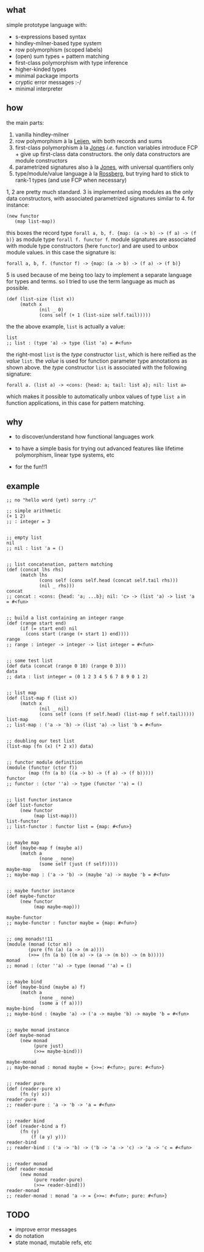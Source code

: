 ## what

simple prototype language with:

- s-expressions based syntax
- hindley-milner-based type system
- row polymorphism (scoped labels)
- (open) sum types + pattern matching
- first-class polymorphism with type inference
- higher-kinded types
- minimal package imports
- cryptic error messages :-/
- minimal interpreter

## how

the main parts:

1. vanilla hindley-milner
2. row polymorphism à la [Leijen](https://www.microsoft.com/en-us/research/publication/extensible-records-with-scoped-labels/), with both records and sums
3. first-class polymorphism à
  la [Jones](http://web.cecs.pdx.edu/~mpj/pubs/fcp.html) *i.e.* function
  variables introduce FCP + give up first-class data constructors. the only data
  constructors are module constructors
4. parametrized signatures also à
  la [Jones](http://web.cecs.pdx.edu/~mpj/pubs/paramsig.html), with
  universal quantifiers only
5. type/module/value language à
  la [Rossberg](https://people.mpi-sws.org/~rossberg/1ml/), but trying hard to
  stick to rank-1 types (and use FCP when necessary)

1, 2 are pretty much standard. 3 is implemented using modules as the only data
constructors, with associated parametrized signatures similar to 4. for
instance:

```elisp
(new functor
   (map list-map))
```

this boxes the record type `forall a, b, f. {map: (a -> b) -> (f a) -> (f b)}`
as module type `forall f. functor f`. module signatures are associated with
module type constructors (here `functor`) and are used to unbox module values.
in this case the signature is:

`forall a, b, f. (functor f) -> {map: (a -> b) -> (f a) -> (f b)}`

5 is used because of me being too lazy to implement a separate language for
types and terms. so I tried to use the term language as much as possible.

```elisp
(def (list-size (list x))
     (match x
            (nil _ 0)
            (cons self (+ 1 (list-size self.tail)))))
```

the the above example, `list` is actually a value:

```elisp
list
;; list : (type 'a) -> type (list 'a) = #<fun>
```

the right-most `list` is the *type* constructor `list`, which is here reified as
the *value* `list`. the *value* is used for function parameter type annotations
as shown above. the *type* constructor `list` is associated with the following
signature:

`forall a. (list a) -> <cons: {head: a; tail: list a}; nil: list a>`

which makes it possible to automatically unbox values of type `list a` in
function applications, in this case for pattern matching.

## why

- to discover/understand how functional languages work
  
- to have a simple basis for trying out advanced features like lifetime
  polymorphism, linear type systems, etc

- for the fun!!1

## example 

```elisp
;; no "hello word (yet) sorry :/"

;; simple arithmetic
(+ 1 2)
;; : integer = 3


;; empty list
nil
;; nil : list 'a = ()


;; list concatenation, pattern matching
(def (concat lhs rhs)
     (match lhs
            (cons self (cons self.head (concat self.tail rhs)))
            (nil _ rhs)))
concat
;; concat : <cons: {head: 'a; ...b}; nil: 'c> -> (list 'a) -> list 'a = #<fun>


;; build a list containing an integer range
(def (range start end)
     (if (= start end) nil
       (cons start (range (+ start 1) end))))
range
;; range : integer -> integer -> list integer = #<fun>


;; some test list
(def data (concat (range 0 10) (range 0 3)))
data
;; data : list integer = (0 1 2 3 4 5 6 7 8 9 0 1 2)


;; list map
(def (list-map f (list x))
     (match x
            (nil _ nil)
            (cons self (cons (f self.head) (list-map f self.tail)))))
list-map
;; list-map : ('a -> 'b) -> (list 'a) -> list 'b = #<fun>


;; doubling our test list
(list-map (fn (x) (* 2 x)) data)


;; functor module definition
(module (functor (ctor f))
        (map (fn (a b) ((a -> b) -> (f a) -> (f b)))))
functor
;; functor : (ctor ''a) -> type (functor ''a) = ()


;; list functor instance
(def list-functor
     (new functor
          (map list-map)))
list-functor
;; list-functor : functor list = {map: #<fun>}


;; maybe map
(def (maybe-map f (maybe a))
     (match a
            (none _ none)
            (some self (just (f self)))))
maybe-map
;; maybe-map : ('a -> 'b) -> (maybe 'a) -> maybe 'b = #<fun>


;; maybe functor instance
(def maybe-functor
     (new functor
          (map maybe-map)))

maybe-functor
;; maybe-functor : functor maybe = {map: #<fun>}


;; omg monads!!11
(module (monad (ctor m))
        (pure (fn (a) (a -> (m a))))
        (>>= (fn (a b) ((m a) -> (a -> (m b)) -> (m b)))))
monad
;; monad : (ctor ''a) -> type (monad ''a) = ()


;; maybe bind
(def (maybe-bind (maybe a) f)
     (match a
            (none _ none)
            (some a (f a))))
maybe-bind
;; maybe-bind : (maybe 'a) -> ('a -> maybe 'b) -> maybe 'b = #<fun>


;; maybe monad instance
(def maybe-monad
     (new monad
          (pure just)
          (>>= maybe-bind)))

maybe-monad
;; maybe-monad : monad maybe = {>>=: #<fun>; pure: #<fun>}


;; reader pure
(def (reader-pure x)
     (fn (y) x))
reader-pure
;; reader-pure : 'a -> 'b -> 'a = #<fun>


;; reader bind
(def (reader-bind a f)
     (fn (y)
         (f (a y) y)))
reader-bind
;; reader-bind : ('a -> 'b) -> ('b -> 'a -> 'c) -> 'a -> 'c = #<fun>


;; reader monad
(def reader-monad
     (new monad
          (pure reader-pure)
          (>>= reader-bind)))
reader-monad
;; reader-monad : monad 'a -> = {>>=: #<fun>; pure: #<fun>}
```

## TODO

- improve error messages
- do notation
- state monad, mutable refs, etc


